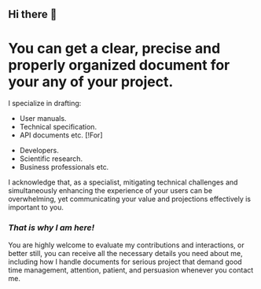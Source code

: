 ## Hi there 👋
# You can get a clear, precise and properly organized document for your any of your project. 

I specialize in drafting: 
+ User manuals.
+ Technical specification.
+  API documents etc.
  [!For]
* Developers.
* Scientific research.
*  Business professionals etc. 

I acknowledge that, as a specialist, mitigating technical challenges and simultaneously enhancing the experience of your users can be overwhelming, yet communicating your value and projections effectively is important to you. 
### _That is why I am here!_

You are highly welcome to evaluate my contributions and interactions, or better still, you can receive all the necessary details you need about me, including how I handle documents for serious project that demand good time management, attention, patient, and persuasion whenever you contact me.
<!--
**Good-Soma/Good-Soma** is a ✨ _special_ ✨ repository because its `README.md` (this file) appears on your GitHub profile.

Here are some ideas to get you started:

- 🔭 I’m currently working on ...
- 🌱 I’m currently learning ...
- 👯 I’m looking to collaborate on ...
- 🤔 I’m looking for help with ...
- 💬 Ask me about ...
- 📫 How to reach me: ...
- 😄 Pronouns: ...
- ⚡ Fun fact: ...
-->
